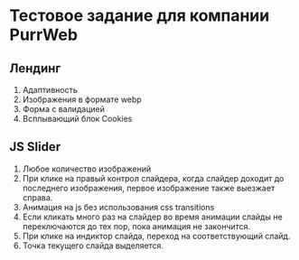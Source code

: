# Тестовое задание для компании PurrWeb

## Лендинг

1. Адаптивность
2. Изображения в формате webp
3. Форма с валидацией
4. Всплывающий блок Cookies

## JS Slider

1. Любое количество изображений
2. При клике на правый контрол слайдера, когда слайдер доходит до последнего изображения, первое изображение также выезжает справа.
3. Анимация на js без использования css transitions
4. Если кликать много раз на слайдер во время анимации слайды не переключаются до тех пор, пока анимация не закончится.
5. При клике на индиктор слайда, переход на соответствующий слайд.
6. Точка текущего слайда выделяется.
